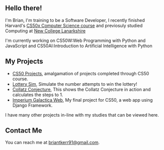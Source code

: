 ## Hello there!

I'm Brian, I'm training to be a Software Developer, I recently finished Harvard's [CS50x Computer Science course](https://certificates.cs50.io/bac5263f-dd0f-4d61-8e47-0624fe22007e.png?size=A4) and previosuly studied Computing at [New College Lanarkshire](https://www.nclanarkshire.ac.uk/)

I'm currently working on CS50W:Web Programming with Python and JavaScript and CS50AI:Introduction to Artificial Intelligence with Python

## My Projects

* [CS50 Projects](https://github.com/SkyeEli/CS50), amalgamation of projects completed through CS50 course.
* [Lottery Sim](https://github.com/SkyeEli/LotterySim), Simulate the number attempts to win the lottery!
* [Collatz Conjecture](https://github.com/SkyeEli/Collatz-Conjecture), This shows the Collatz Conjecture in action and calculates the steps to 1.
* [Imperium Galactica Web](https://github.com/SkyeEli/CS50-Final-Project), My final project for CS50, a web app using Django Framework.
 
I have many other projects in-line with my studies that can be viewed here.

## Contact Me

You can reach me at <briantkerr91@gmail.com>.

<!--
**SkyeEli/SkyeEli** is a ✨ _special_ ✨ repository because its `README.md` (this file) appears on your GitHub profile.

Here are some ideas to get you started:

- 🔭 I’m currently working on ...
- 🌱 I’m currently learning ...
- 👯 I’m looking to collaborate on ...
- 🤔 I’m looking for help with ...
- 💬 Ask me about ...
- 📫 How to reach me: ...
- 😄 Pronouns: ...
- ⚡ Fun fact: ...
-->
